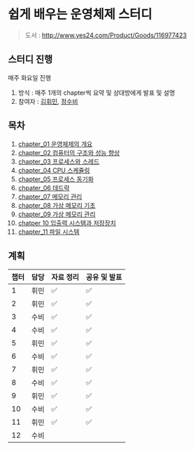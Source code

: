 # 쉽게 배우는 운영체제 스터디

> 도서 : http://www.yes24.com/Product/Goods/116977423

## 스터디 진행

매주 화요일 진행

1. 방식 : 매주 1개의 chapter씩 요약 및 상대방에게 발표 및 설명
2. 참여자 : [김휘민](https://github.com/hwibaski), [정수비](https://github.com/JeongSubi)

## 목차

1. [chapter_01 운영체제의 개요](https://github.com/hwibaski/book_study/blob/main/easy_operating_system/chapter_1/chapter_1.md)
2. [chapter_02 컴퓨터의 구조와 성능 향상](https://github.com/hwibaski/book_study/blob/main/easy_operating_system/chapter_2/chapter_2.md)
3. [chapter_03 프로세스와 스레드](https://github.com/hwibaski/book_study/blob/main/easy_operating_system/chapter_2/chapter_3.md)
4. [chapter_04 CPU 스케쥴링](https://github.com/hwibaski/book_study/blob/main/easy_operating_system/chapter_2/chapter_4.md)
5. [chapter_05 프로세스 동기화](https://github.com/hwibaski/book_study/blob/main/easy_operating_system/chapter_5/chapter_5.md)
6. [chpater_06 데드락](https://github.com/hwibaski/book_study/blob/main/easy_operating_system/chapter_6/chapter_6.md)
7. [chapter_07 메모리 관리](https://github.com/hwibaski/book_study/blob/main/easy_operating_system/chapter_7/chapter_7.md)
8. [chapter_08 가상 메모리 기초](https://github.com/hwibaski/book_study/blob/main/easy_operating_system/chapter_8/chapter_8.md)
9. [chapter_09 가상 메모리 관리](https://github.com/hwibaski/book_study/blob/main/easy_operating_system/chapter_9/chapter_9.md)
10. [chatper 10 입출력 시스템과 저장장치](https://github.com/hwibaski/book_study/blob/main/easy_operating_system/chapter_10/chapter_10.md)
11. [chapter_11 파일 시스템](https://github.com/hwibaski/book_study/blob/main/easy_operating_system/chapter_11/chapter_11.md)

## 계획

| 챕터 | 담당 | 자료 정리 | 공유 및 발표 |
| ---- | ---- | -------- | ----------- |
| 1    | 휘민 | ✅        | ✅           |
| 2    | 휘민 | ✅        | ✅           |
| 3    | 수비 | ✅        | ✅           |
| 4    | 수비 | ✅        | ✅           |
| 5    | 휘민 | ✅        | ✅           |
| 6    | 수비 | ✅        | ✅           |
| 7    | 휘민 | ✅        | ✅           |
| 8    | 수비 | ✅        | ✅           |
| 9    | 휘민 | ✅        | ✅           |
| 10   | 수비 | ✅         | ✅          |
| 11   | 휘민 | ✅         | ✅          |
| 12   | 수비 |          |             |
